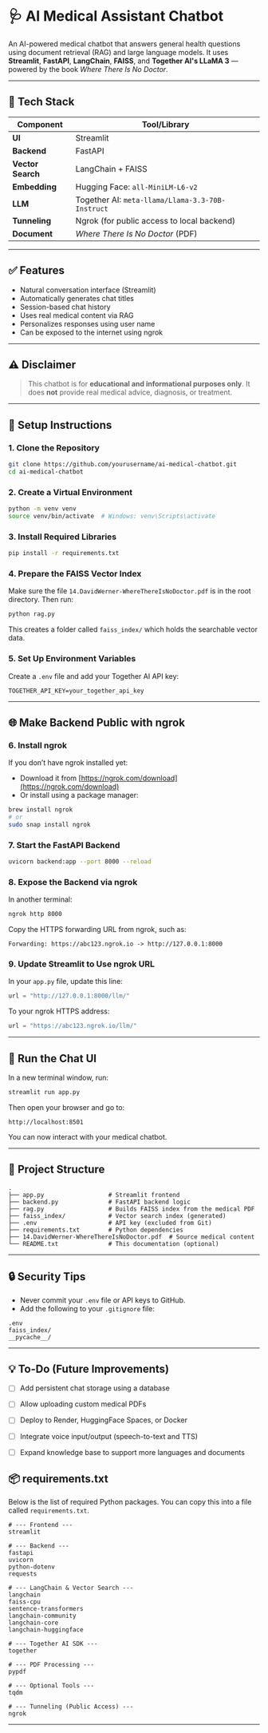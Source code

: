 # 🩺 AI Medical Assistant Chatbot

An AI-powered medical chatbot that answers general health questions using document retrieval (RAG) and large language models. It uses **Streamlit**, **FastAPI**, **LangChain**, **FAISS**, and **Together AI's LLaMA 3** — powered by the book *Where There Is No Doctor*.

---

## 🔧 Tech Stack

| Component         | Tool/Library                                     |
| ----------------- | ------------------------------------------------ |
| **UI**            | Streamlit                                        |
| **Backend**       | FastAPI                                          |
| **Vector Search** | LangChain + FAISS                                |
| **Embedding**     | Hugging Face: `all-MiniLM-L6-v2`                 |
| **LLM**           | Together AI: `meta-llama/Llama-3.3-70B-Instruct` |
| **Tunneling**     | Ngrok (for public access to local backend)       |
| **Document**      | *Where There Is No Doctor* (PDF)                 |

---

## ✅ Features

* Natural conversation interface (Streamlit)
* Automatically generates chat titles
* Session-based chat history
* Uses real medical content via RAG
* Personalizes responses using user name
* Can be exposed to the internet using ngrok

---

## ⚠️ Disclaimer

> This chatbot is for **educational and informational purposes only**.
> It does **not** provide real medical advice, diagnosis, or treatment.

---

## 🚀 Setup Instructions

### 1. Clone the Repository

```bash
git clone https://github.com/yourusername/ai-medical-chatbot.git
cd ai-medical-chatbot
```

### 2. Create a Virtual Environment

```bash
python -m venv venv
source venv/bin/activate  # Windows: venv\Scripts\activate
```

### 3. Install Required Libraries

```bash
pip install -r requirements.txt
```

### 4. Prepare the FAISS Vector Index

Make sure the file `14.DavidWerner-WhereThereIsNoDoctor.pdf` is in the root directory. Then run:

```bash
python rag.py
```

This creates a folder called `faiss_index/` which holds the searchable vector data.

### 5. Set Up Environment Variables

Create a `.env` file and add your Together AI API key:

```
TOGETHER_API_KEY=your_together_api_key
```

---

## 🌐 Make Backend Public with ngrok

### 6. Install ngrok

If you don’t have ngrok installed yet:

* Download it from [https://ngrok.com/download](https://ngrok.com/download)
* Or install using a package manager:

```bash
brew install ngrok
# or
sudo snap install ngrok
```

### 7. Start the FastAPI Backend

```bash
uvicorn backend:app --port 8000 --reload
```

### 8. Expose the Backend via ngrok

In another terminal:

```bash
ngrok http 8000
```

Copy the HTTPS forwarding URL from ngrok, such as:

```
Forwarding: https://abc123.ngrok.io -> http://127.0.0.1:8000
```

### 9. Update Streamlit to Use ngrok URL

In your `app.py` file, update this line:

```python
url = "http://127.0.0.1:8000/llm/"
```

To your ngrok HTTPS address:

```python
url = "https://abc123.ngrok.io/llm/"
```

---

## 🔁 Run the Chat UI

In a new terminal window, run:

```bash
streamlit run app.py
```

Then open your browser and go to:

```
http://localhost:8501
```

You can now interact with your medical chatbot.

---

## 📂 Project Structure

```
.
├── app.py                  # Streamlit frontend
├── backend.py              # FastAPI backend logic
├── rag.py                  # Builds FAISS index from the medical PDF
├── faiss_index/            # Vector search index (generated)
├── .env                    # API key (excluded from Git)
├── requirements.txt        # Python dependencies
├── 14.DavidWerner-WhereThereIsNoDoctor.pdf  # Source medical content
└── README.txt              # This documentation (optional)
```

---

## 🔒 Security Tips

* Never commit your `.env` file or API keys to GitHub.
* Add the following to your `.gitignore` file:

```
.env
faiss_index/
__pycache__/
```

---

## 💡 To-Do (Future Improvements)

* [ ] Add persistent chat storage using a database
* [ ] Allow uploading custom medical PDFs
* [ ] Deploy to Render, HuggingFace Spaces, or Docker
* [ ] Integrate voice input/output (speech-to-text and TTS)
* [ ] Expand knowledge base to support more languages and documents


## 📦 requirements.txt

Below is the list of required Python packages. You can copy this into a file called `requirements.txt`.

```
# --- Frontend ---
streamlit

# --- Backend ---
fastapi
uvicorn
python-dotenv
requests

# --- LangChain & Vector Search ---
langchain
faiss-cpu
sentence-transformers
langchain-community
langchain-core
langchain-huggingface

# --- Together AI SDK ---
together

# --- PDF Processing ---
pypdf

# --- Optional Tools ---
tqdm

# --- Tunneling (Public Access) ---
ngrok
```

---

